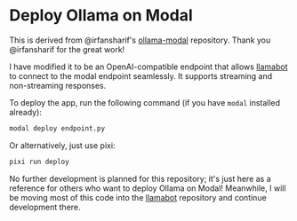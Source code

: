# Deploy Ollama on Modal

This is derived from @irfansharif's [ollama-modal](https://github.com/irfansharif/ollama-modal) repository.
Thank you @irfansharif for the great work!

I have modified it to be an OpenAI-compatible endpoint that allows [llamabot](https://github.com/ericmjl/llamabot) to connect to the modal endpoint seamlessly.
It supports streaming and non-streaming responses.

To deploy the app, run the following command (if you have `modal` installed already):

```bash
modal deploy endpoint.py
```

Or alternatively, just use pixi:

```bash
pixi run deploy
```

No further development is planned for this repository;
it's just here as a reference for others who want to deploy Ollama on Modal!
Meanwhile, I will be moving most of this code into the [llamabot](https://github.com/ericmjl/llamabot) repository
and continue development there.
